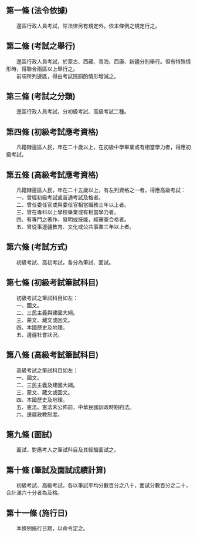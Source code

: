 第一條 (法令依據)
-----------------
　　邊區行政人員考試，除法律另有規定外，依本條例之規定行之。  


第二條 (考試之舉行)
-------------------
　　邊區行政人員考試，於蒙古、西藏、青海、西康、新疆分別舉行。但有特殊情形時，得聯合兩區以上舉行之。  
　　前項所列邊區，得由考試院斟酌情形增減之。  


第三條 (考試之分類)
-------------------
　　邊區行政人員考試，分初級考試、高級考試二種。  


第四條 (初級考試應考資格)
-------------------------
　　凡籍隸邊區人民，年在二十歲以上，在初級中學畢業或有相當學力者，得應初級考試。  


第五條 (高級考試應考資格)
-------------------------
　　凡籍隸邊區人民，年在二十五歲以上，有左列資格之一者，得應高級考試：  
　　一、曾經初級考試或普通考試及格者。  
　　二、曾任委任官或與委任官相當職務三年以上者。  
　　三、曾在專科以上學校畢業或有相當學力者。  
　　四、有專門之著作、發明或技能，經審查合格者。  
　　五、曾從事邊疆教育、文化或公共事業三年以上者。  


第六條 (考試方式)
-----------------
　　初級考試、高初考試，各分為筆試、面試。  


第七條 (初級考試筆試科目)
-------------------------
　　初級考試之筆試科目如左：  
　　一、國文。  
　　二、三民主義與建國大綱。  
　　三、蒙文、藏文或回文。  
　　四、本國歷史及地理。  
　　五、邊疆社會狀況。  


第八條 (高級考試筆試科目)
-------------------------
　　高級考試之筆試科目如左：  
　　一、國文。  
　　二、三民主義及建國大綱。  
　　三、蒙文、藏文或回文。  
　　四、本國歷史及地理。  
　　五、憲法。憲法未公佈前，中華民國訓政時期約法。  
　　六、邊疆政教制度。  


第九條 (面試)
-------------
　　面試，對應考人之筆試科目及其經驗面試之。  


第十條 (筆試及面試成績計算)
---------------------------
　　初級考試、高級考試，各以筆試平均分數百分之八十，面試分數百分之二十，合計滿六十分者為及格。  


第十一條 (施行日)
-----------------
　　本條例施行日期，以命令定之。